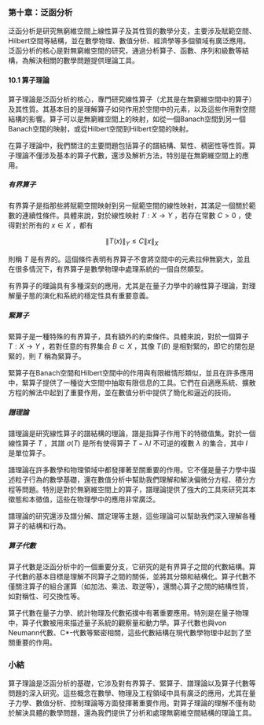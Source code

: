 ### 第十章：泛函分析

泛函分析是研究無窮維空間上線性算子及其性質的數學分支，主要涉及賦範空間、Hilbert空間等結構，並在數學物理、數值分析、經濟學等多個領域有廣泛應用。泛函分析的核心是對無窮維空間的研究，通過分析算子、函數、序列和級數等結構，為解決相關的數學問題提供理論工具。

#### 10.1 算子理論

算子理論是泛函分析的核心，專門研究線性算子（尤其是在無窮維空間中的算子）及其性質。其基本目的是理解算子如何作用於空間中的元素，以及這些作用對空間結構的影響。算子可以是無窮維空間上的映射，如從一個Banach空間到另一個Banach空間的映射，或從Hilbert空間到Hilbert空間的映射。

在算子理論中，我們關注的主要問題包括算子的譜結構、緊性、稠密性等性質。算子理論不僅涉及基本的算子代數，還涉及解析方法，特別是在無窮維空間上的應用。

##### 有界算子

有界算子是指那些將賦範空間映射到另一賦範空間的線性映射，其滿足一個關於範數的連續性條件。具體來說，對於線性映射  $`T: X \to Y`$ ，若存在常數  $`C > 0`$ ，使得對於所有的  $`x \in X`$ ，都有


```math
\|T(x)\|_Y \leq C \|x\|_X
```


則稱  $`T`$  是有界的。這個條件表明有界算子不會將空間中的元素拉伸無窮大，並且在很多情況下，有界算子是數學物理中處理系統的一個自然類型。

有界算子的理論具有多種深刻的應用，尤其是在量子力學中的線性算子理論，對理解量子態的演化和系統的穩定性具有重要意義。

##### 緊算子

緊算子是一種特殊的有界算子，具有額外的約束條件。具體來說，對於一個算子  $`T: X \to Y`$ ，若對任意的有界集合  $`B \subset X`$ ，其像  $`T(B)`$  是相對緊的，即它的閉包是緊的，則  $`T`$  稱為緊算子。

緊算子在Banach空間和Hilbert空間中的作用與有限維情形類似，並且在許多應用中，緊算子提供了一種從大空間中抽取有限信息的工具。它們在自適應系統、擴散方程的解法中起到了重要作用，並在數值分析中提供了簡化和逼近的技術。

##### 譜理論

譜理論是研究線性算子的譜結構的理論，譜是指算子作用下的特徵值集。對於一個線性算子  $`T`$ ，其譜  $`\sigma(T)`$  是所有使得算子  $`T - \lambda I`$  不可逆的複數  $`\lambda`$  的集合，其中  $`I`$  是單位算子。

譜理論在許多數學和物理領域中都發揮著至關重要的作用。它不僅是量子力學中描述粒子行為的數學基礎，還在數值分析中幫助我們理解和解決偏微分方程、積分方程等問題。特別是對於無窮維空間上的算子，譜理論提供了強大的工具來研究其本徵態和本徵值，這些在物理學中的應用非常廣泛。

譜理論的研究還涉及譜分解、譜定理等主題，這些理論可以幫助我們深入理解各種算子的結構和行為。

##### 算子代數

算子代數是泛函分析中的一個重要分支，它研究的是有界算子之間的代數結構。算子代數的基本目標是理解不同算子之間的關係，並將其分類和結構化。算子代數不僅關注算子的組合運算（如加法、乘法、取逆等），還關心算子之間的結構性質，如對稱性、可交換性等。

算子代數在量子力學、統計物理及代數拓撲中有著重要應用。特別是在量子物理中，算子代數被用來描述量子系統的觀察量和動力學。算子代數也與von Neumann代數、C*-代數等緊密相關，這些代數結構在現代數學物理中起到了至關重要的作用。

### 小結

算子理論是泛函分析的基礎，它涉及對有界算子、緊算子、譜理論以及算子代數等問題的深入研究。這些概念在數學、物理及工程領域中具有廣泛的應用，尤其在量子力學、數值分析、控制理論等方面發揮著重要作用。對算子理論的理解不僅有助於解決具體的數學問題，還為我們提供了分析和處理無窮維空間結構的理論工具。